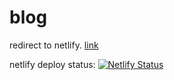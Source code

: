 # blog
redirect to netlify. [link](qwqautomaton.netlify.app)

netlify deploy status: [![Netlify Status](https://api.netlify.com/api/v1/badges/df43d8d0-ea38-4ae2-baab-664a1eb9ef84/deploy-status)](https://app.netlify.com/sites/qwqautomaton/deploys)
